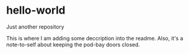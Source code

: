 # hello-world
Just another repository

This is where I am adding some deccription into the readme.
Also, it's a note-to-self about keeping the pod-bay doors closed.
